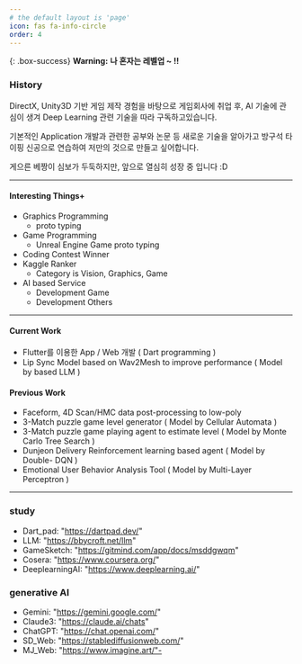 ```yaml
---
# the default layout is 'page'
icon: fas fa-info-circle
order: 4
---
```


{: .box-success}
**Warning:** **나 혼자는 레벨업 ~ !!**

### History

DirectX, Unity3D 기반 게임 제작 경험을 바탕으로 게임회사에 취업 후, AI 기술에 관심이 생겨 Deep Learning 관련 기술을 따라 구독하고있습니다.

기본적인 Application 개발과 관련한 공부와 논문 등 새로운 기술을 알아가고 방구석 타이핑 신공으로 연습하여 저만의 것으로 만들고 싶어합니다.

게으른 베짱이 심보가 두둑하지만, 앞으로 열심히 성장 중 입니다 :D

* * *
#### Interesting Things+
- Graphics Programming 
  - proto typing 
- Game Programming
  - Unreal Engine Game proto typing
- Coding Contest Winner
- Kaggle Ranker
  - Category is Vision, Graphics, Game
- AI based Service
  - Development Game
  - Development Others

* * * 

#### Current Work
- Flutter를 이용한 App / Web 개발 ( Dart programming )
- Lip Sync Model based on Wav2Mesh to improve performance ( Model by based LLM )

#### Previous Work
- Faceform, 4D Scan/HMC data post-processing to low-poly 
- 3-Match puzzle game level generator ( Model by Cellular Automata )
- 3-Match puzzle game playing agent to estimate level ( Model by Monte Carlo Tree Search  )
- Dunjeon Delivery Reinforcement learning based agent ( Model by Double- DQN )
- Emotional User Behavior Analysis Tool ( Model by Multi-Layer Perceptron )

* * * 


### study

- Dart_pad: "https://dartpad.dev/"
- LLM: "https://bbycroft.net/llm"
- GameSketch: "https://gitmind.com/app/docs/msddgwqm"
- Cosera: "https://www.coursera.org/"
- DeeplearningAI: "https://www.deeplearning.ai/"
  

### generative AI

- Gemini: "https://gemini.google.com/"
- Claude3: "https://claude.ai/chats"
- ChatGPT: "https://chat.openai.com/"
- SD_Web: "https://stablediffusionweb.com/"
- MJ_Web: "https://www.imagine.art/"- 